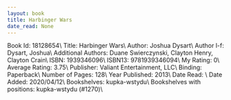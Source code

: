 ```yaml
---
layout: book
title: Harbinger Wars
date_read: None
---
```


Book Id: 18128654\ 
Title: Harbinger Wars\ 
Author: Joshua Dysart\ 
Author l-f: Dysart, Joshua\ 
Additional Authors: Duane Swierczynski, Clayton Henry, Clayton Crain\ 
ISBN: 1939346096\ 
ISBN13: 9781939346094\ 
My Rating: 0\ 
Average Rating: 3.75\ 
Publisher: Valiant Entertainment, LLC\ 
Binding: Paperback\ 
Number of Pages: 128\ 
Year Published: 2013\ 
Date Read: \ 
Date Added: 2020/04/12\ 
Bookshelves: kupka-wstydu\ 
Bookshelves with positions: kupka-wstydu (#1270)\ 

